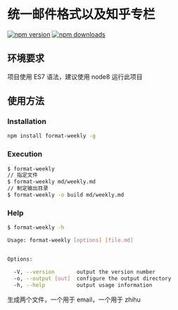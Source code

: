 
# 统一邮件格式以及知乎专栏

[![npm version](https://img.shields.io/npm/v/format-weekly.svg?style=flat-square)](https://www.npmjs.com/package/format-weekly)
[![npm downloads](https://img.shields.io/npm/dm/format-weekly.svg?style=flat-square)](https://www.npmjs.com/package/format-weekly)

## 环境要求

项目使用 ES7 语法，建议使用 node8 运行此项目

## 使用方法

### Installation

```sh
npm install format-weekly -g
```

### Execution

```sh
$ format-weekly
// 指定文件
$ format-weekly md/weekly.md
// 制定输出目录
$ format-weekly -o build md/weekly.md
```

### Help

```sh
$ format-weekly -h

Usage: format-weekly [options] [file.md]


Options:

  -V, --version       output the version number
  -o, --output [out]  configure the output directory
  -h, --help          output usage information
```

生成两个文件，一个用于 email，一个用于 zhihu
